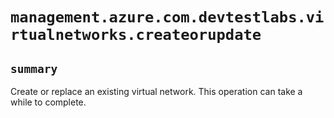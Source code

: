 # `management.azure.com.devtestlabs.virtualnetworks.createorupdate`

## `summary`
Create or replace an existing virtual network. This operation can take a while to complete.


